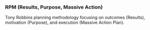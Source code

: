 ### **RPM (Results, Purpose, Massive Action)**

Tony Robbins planning methodology focusing on outcomes (Results), motivation (Purpose), and execution (Massive Action Plan).
